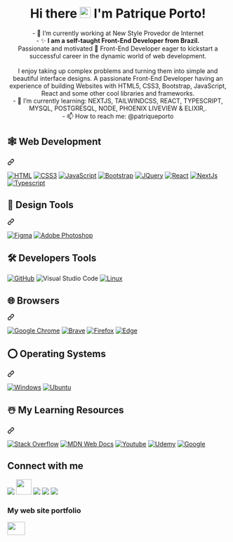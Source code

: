 
<!--<img align="right" alt="Coding" width="350" height="280" src="https://res.cloudinary.com/practicaldev/image/fetch/s--_AGrXPbv--/c_limit%2Cf_auto%2Cfl_progressive%2Cq_66%2Cw_880/https://res.cloudinary.com/practicaldev/image/fetch/s--sNXjzc6P--/c_limit%252Cf_auto%252Cfl_progressive%252Cq_66%252Cw_880/https://media1.tenor.com/images/0c34272909ee2a4db5606a014082312b/tenor.gif%253Fitemid%253D15828752"> -->



<h1 align="center" class="heading-element" dir="auto">Hi there <img alt="Coding" width="25" height="25" src="https://raw.githubusercontent.com/MartinHeinz/MartinHeinz/master/wave.gif"> I'm Patrique Porto!</h1> 


<div dir="auto">
  <p align="center">
     - 🔭 I’m currently working at New Style Provedor de Internet  </br>
- ✨ <b>I am a self-taught Front-End Developer from Brazil.</b> 
  </br>
Passionate and motivated 🚀 Front-End Developer eager to kickstart a successful career in the dynamic world of web development.  </br> </br>
I enjoy taking up complex problems and turning them into simple and beautiful interface designs. A passionate Front-End Developer having an experience of building Websites with HTML5, CSS3, Bootstrap, JavaScript, React and some other cool libraries and frameworks. 
  </br>
- 🌱 I’m currently learning: NEXTJS, TAILWINDCSS, REACT, TYPESCRIPT, MYSQL, POSTGRESQL, NODE, PHOENIX LIVEVIEW & ELIXIR,. </br>
- 📫 How to reach me: @patriqueporto
  </p>
</div>

<div class="markdown-heading" dir="auto"><h2 class="heading-element" dir="auto">🕸️ Web Development</h2><a id="user-content-️-web-development" class="anchor" aria-label="Permalink: 🕸️ Web Development" href="#️-web-development"><svg class="octicon octicon-link" viewBox="0 0 16 16" version="1.1" width="16" height="16" aria-hidden="true"><path d="m7.775 3.275 1.25-1.25a3.5 3.5 0 1 1 4.95 4.95l-2.5 2.5a3.5 3.5 0 0 1-4.95 0 .751.751 0 0 1 .018-1.042.751.751 0 0 1 1.042-.018 1.998 1.998 0 0 0 2.83 0l2.5-2.5a2.002 2.002 0 0 0-2.83-2.83l-1.25 1.25a.751.751 0 0 1-1.042-.018.751.751 0 0 1-.018-1.042Zm-4.69 9.64a1.998 1.998 0 0 0 2.83 0l1.25-1.25a.751.751 0 0 1 1.042.018.751.751 0 0 1 .018 1.042l-1.25 1.25a3.5 3.5 0 1 1-4.95-4.95l2.5-2.5a3.5 3.5 0 0 1 4.95 0 .751.751 0 0 1-.018 1.042.751.751 0 0 1-1.042.018 1.998 1.998 0 0 0-2.83 0l-2.5 2.5a1.998 1.998 0 0 0 0 2.83Z"></path></svg></a>

<p dir="auto"><a href="https://github.com/patriqueporto?tab=repositories"><img src="https://camo.githubusercontent.com/10c7a8fa2cf317cc7c4af6f13efac086a9f0ea010f0dfc746c94e5cde310b339/68747470733a2f2f696d672e736869656c64732e696f2f62616467652f48544d4c352d4533344632363f7374796c653d666f722d7468652d6261646765266c6f676f3d68746d6c35266c6f676f436f6c6f723d7768697465" alt="HTML" title="HTML" data-canonical-src="https://img.shields.io/badge/HTML5-E34F26?style=for-the-badge&amp;logo=html5&amp;logoColor=white" style="max-width: 100%;"></a>
<a href="https://github.com/patriqueporto?tab=repositories"><img src="https://camo.githubusercontent.com/001d4637c08910acf414f12a1682879a1f99867f6f9a3550f0541e7d03dd34a2/68747470733a2f2f696d672e736869656c64732e696f2f62616467652f435353332d3135373242363f7374796c653d666f722d7468652d6261646765266c6f676f3d63737333266c6f676f436f6c6f723d7768697465" alt="CSS3" title="CSS" data-canonical-src="https://img.shields.io/badge/CSS3-1572B6?style=for-the-badge&amp;logo=css3&amp;logoColor=white" style="max-width: 100%;"></a>
<a href="https://github.com/patriqueporto?tab=repositories"><img src="https://camo.githubusercontent.com/b50d4b5449ac9bed0fc02238425fd56db93011d5019563595023ff0bb1a02162/68747470733a2f2f696d672e736869656c64732e696f2f62616467652f4a6176615363726970742d4637444631453f7374796c653d666f722d7468652d6261646765266c6f676f3d6a617661736372697074266c6f676f436f6c6f723d626c61636b" alt="JavaScript" title="JavaScript" data-canonical-src="https://img.shields.io/badge/JavaScript-F7DF1E?style=for-the-badge&amp;logo=javascript&amp;logoColor=black" style="max-width: 100%;"></a>
  <a href="https://github.com/patriqueporto?tab=repositories"><img src="https://camo.githubusercontent.com/4520a7028dfc78ec3ba2e270799b3727038981fe3e0a9bf7d701b1ad70bceef7/68747470733a2f2f696d672e736869656c64732e696f2f62616467652f426f6f7473747261702d3536334437433f7374796c653d666f722d7468652d6261646765266c6f676f3d626f6f747374726170266c6f676f436f6c6f723d7768697465" alt="Bootstrap" title="Bootstrap" data-canonical-src="https://img.shields.io/badge/Bootstrap-563D7C?style=for-the-badge&amp;logo=bootstrap&amp;logoColor=white" style="max-width: 100%;"></a>
<a href="https://github.com/patriqueporto?tab=repositories"><img src="https://camo.githubusercontent.com/f661807b4046d822de960b43ec69a1dcf63c918c18676797c8bcac8abe87ae0b/68747470733a2f2f696d672e736869656c64732e696f2f62616467652f6a51756572792d3037363941443f7374796c653d666f722d7468652d6261646765266c6f676f3d6a7175657279266c6f676f436f6c6f723d7768697465" alt="JQuery" title="JQuery" data-canonical-src="https://img.shields.io/badge/jQuery-0769AD?style=for-the-badge&amp;logo=jquery&amp;logoColor=white" style="max-width: 100%;"></a>
<a href="https://github.com/patriqueporto?tab=repositories"><img src="https://camo.githubusercontent.com/3467eb8e0dc6bdaa8fa6e979185d371ab39c105ec7bd6a01048806b74378d24c/68747470733a2f2f696d672e736869656c64732e696f2f62616467652f52656163742d3230323332413f7374796c653d666f722d7468652d6261646765266c6f676f3d7265616374266c6f676f436f6c6f723d363144414642" alt="React" title="React" data-canonical-src="https://img.shields.io/badge/React-20232A?style=for-the-badge&amp;logo=react&amp;logoColor=61DAFB" style="max-width: 100%;"></a>
  <a href="https://github.com/patriqueporto?tab=repositories"><img src="https://img.shields.io/badge/Next.js-000000?style=for-the-badge&logo=next.js&logoColor=white" alt="NextJs" title="NextJs" data-canonical-src="https://img.shields.io/badge/Next.js-000000?style=for-the-badge&logo=next.js&logoColor=white?style=for-the-badge&amp;logo=react&amp;logoColor=61DAFB" style="max-width: 100%;"></a>
  <a href="https://github.com/patriqueporto?tab=repositories"><img src="https://camo.githubusercontent.com/8e77945348567678f7ac7879dfb294400492ed429d16392c98db21a7c00934d2/68747470733a2f2f696d672e736869656c64732e696f2f62616467652f547970655363726970742d3030374143433f7374796c653d666f722d7468652d6261646765266c6f676f3d74797065736372697074266c6f676f436f6c6f723d7768697465" alt="Typescript" title="Typescript" data-canonical-src="https://img.shields.io/badge/TypeScript-007ACC?style=for-the-badge&amp;logo=typescript&amp;logoColor=white" style="max-width: 100%;"></a>

</p>

</div>

<div class="markdown-heading" dir="auto"><h2 class="heading-element" dir="auto">🍧 Design Tools</h2><a id="user-content--design-tools" class="anchor" aria-label="Permalink: 🍧 Design Tools" href="#-design-tools"><svg class="octicon octicon-link" viewBox="0 0 16 16" version="1.1" width="16" height="16" aria-hidden="true"><path d="m7.775 3.275 1.25-1.25a3.5 3.5 0 1 1 4.95 4.95l-2.5 2.5a3.5 3.5 0 0 1-4.95 0 .751.751 0 0 1 .018-1.042.751.751 0 0 1 1.042-.018 1.998 1.998 0 0 0 2.83 0l2.5-2.5a2.002 2.002 0 0 0-2.83-2.83l-1.25 1.25a.751.751 0 0 1-1.042-.018.751.751 0 0 1-.018-1.042Zm-4.69 9.64a1.998 1.998 0 0 0 2.83 0l1.25-1.25a.751.751 0 0 1 1.042.018.751.751 0 0 1 .018 1.042l-1.25 1.25a3.5 3.5 0 1 1-4.95-4.95l2.5-2.5a3.5 3.5 0 0 1 4.95 0 .751.751 0 0 1-.018 1.042.751.751 0 0 1-1.042.018 1.998 1.998 0 0 0-2.83 0l-2.5 2.5a1.998 1.998 0 0 0 0 2.83Z"></path></svg></a>

<p dir="auto"><a href="https://github.com/patriqueporto?tab=repositories"><img src="https://camo.githubusercontent.com/2eb175ce2c732f25324f81abddacc5e8ae1bae8394db207ae30bb1d2c206afca/68747470733a2f2f696d672e736869656c64732e696f2f62616467652f6669676d612d2532334632344531452e7376673f7374796c653d666f722d7468652d6261646765266c6f676f3d6669676d61266c6f676f436f6c6f723d7768697465" alt="Figma" title="Figma" data-canonical-src="https://img.shields.io/badge/figma-%23F24E1E.svg?style=for-the-badge&amp;logo=figma&amp;logoColor=white" style="max-width: 100%;"></a>
<a href="https://github.com/patriqueporto?tab=repositories"><img src="https://camo.githubusercontent.com/d485fd81b8f92623acf84211a742cce2a361a3d7032c3399bb09167a1f9f23be/68747470733a2f2f696d672e736869656c64732e696f2f62616467652f61646f626525323070686f746f73686f702d2532333331413846462e7376673f7374796c653d666f722d7468652d6261646765266c6f676f3d61646f626525323070686f746f73686f70266c6f676f436f6c6f723d7768697465" alt="Adobe Photoshop" data-canonical-src="https://img.shields.io/badge/adobe%20photoshop-%2331A8FF.svg?style=for-the-badge&amp;logo=adobe%20photoshop&amp;logoColor=white" style="max-width: 100%;"></a></p>

</div>

<h2 class="heading-element" dir="auto">🛠️ Developers Tools</h2>
<p dir="auto"><a href="https://github.com/patriqueporto?tab=repositories"><img src="https://camo.githubusercontent.com/7e282220b8ec0dd29cf99be1c0f5e82d74a42bc84ed834ee6afd86b4bad3bfee/68747470733a2f2f696d672e736869656c64732e696f2f62616467652f6769746875622d2532333132313031312e7376673f7374796c653d666f722d7468652d6261646765266c6f676f3d676974687562266c6f676f436f6c6f723d7768697465" alt="GitHub" title="GitHub" data-canonical-src="https://img.shields.io/badge/github-%23121011.svg?style=for-the-badge&amp;logo=github&amp;logoColor=white" style="max-width: 100%;"></a>
<img src="https://camo.githubusercontent.com/a51e51b2f53e6540a4e91687c75290bb4f330a720dc4b68ef60af631a01667fe/68747470733a2f2f696d672e736869656c64732e696f2f62616467652f5653253230436f64652d3030373864372e7376673f7374796c653d666f722d7468652d6261646765266c6f676f3d76697375616c2d73747564696f2d636f6465266c6f676f436f6c6f723d7768697465" alt="Visual Studio Code" title="Visual Studio Code" data-canonical-src="https://img.shields.io/badge/VS%20Code-0078d7.svg?style=for-the-badge&amp;logo=visual-studio-code&amp;logoColor=white" style="max-width: 100%;">
<a href="https://github.com/patriqueporto?tab=repositories"><img src="https://camo.githubusercontent.com/b9326effec4bc941d648d79b2e24ed7c708122671d2540c3277596dc52d640f2/68747470733a2f2f696d672e736869656c64732e696f2f62616467652f4c696e75782d4643433632343f7374796c653d666f722d7468652d6261646765266c6f676f3d6c696e7578266c6f676f436f6c6f723d626c61636b" alt="Linux" title="Linux" data-canonical-src="https://img.shields.io/badge/Linux-FCC624?style=for-the-badge&amp;logo=linux&amp;logoColor=black" style="max-width: 100%;"></a></p>

<div class="markdown-heading" dir="auto"><h2 class="heading-element" dir="auto">🌐 Browsers</h2><a id="user-content--browsers" class="anchor" aria-label="Permalink: 🌐 Browsers" href="#-browsers"><svg class="octicon octicon-link" viewBox="0 0 16 16" version="1.1" width="16" height="16" aria-hidden="true"><path d="m7.775 3.275 1.25-1.25a3.5 3.5 0 1 1 4.95 4.95l-2.5 2.5a3.5 3.5 0 0 1-4.95 0 .751.751 0 0 1 .018-1.042.751.751 0 0 1 1.042-.018 1.998 1.998 0 0 0 2.83 0l2.5-2.5a2.002 2.002 0 0 0-2.83-2.83l-1.25 1.25a.751.751 0 0 1-1.042-.018.751.751 0 0 1-.018-1.042Zm-4.69 9.64a1.998 1.998 0 0 0 2.83 0l1.25-1.25a.751.751 0 0 1 1.042.018.751.751 0 0 1 .018 1.042l-1.25 1.25a3.5 3.5 0 1 1-4.95-4.95l2.5-2.5a3.5 3.5 0 0 1 4.95 0 .751.751 0 0 1-.018 1.042.751.751 0 0 1-1.042.018 1.998 1.998 0 0 0-2.83 0l-2.5 2.5a1.998 1.998 0 0 0 0 2.83Z"></path></svg></a>

<p dir="auto"><a href="https://github.com/patriqueporto?tab=repositories"><img src="https://camo.githubusercontent.com/02a41319e8f35c8597b976d3ad552d804fbc316f54bb4d6b7ee563ead63f2b33/68747470733a2f2f696d672e736869656c64732e696f2f62616467652f476f6f676c652532304368726f6d652d3331376365653f7374796c653d666f722d7468652d6261646765266c6f676f3d476f6f676c654368726f6d65266c6f676f436f6c6f723d7768697465" alt="Google Chrome" data-canonical-src="https://img.shields.io/badge/Google%20Chrome-317cee?style=for-the-badge&amp;logo=GoogleChrome&amp;logoColor=white" style="max-width: 100%;"></a>
<a href="https://github.com/patriqueporto?tab=repositories"><img src="https://camo.githubusercontent.com/65b884b0698bc545ea0a360e52a0d35e728121677bb3795f78ea4088ba3427db/68747470733a2f2f696d672e736869656c64732e696f2f62616467652f42726176652d4642353432423f7374796c653d666f722d7468652d6261646765266c6f676f3d4272617665266c6f676f436f6c6f723d7768697465" alt="Brave" title="Brave" data-canonical-src="https://img.shields.io/badge/Brave-FB542B?style=for-the-badge&amp;logo=Brave&amp;logoColor=white" style="max-width: 100%;"></a>
<a target="_blank" rel="noopener noreferrer nofollow" href="https://camo.githubusercontent.com/febf245cf51e7612c8a7a84a0499357cb292b115e35ec9f9d80080d88969c416/68747470733a2f2f696d672e736869656c64732e696f2f62616467652f46697265666f782d4646373133393f7374796c653d666f722d7468652d6261646765266c6f676f3d46697265666f782d42726f77736572266c6f676f436f6c6f723d7768697465"><img src="https://camo.githubusercontent.com/febf245cf51e7612c8a7a84a0499357cb292b115e35ec9f9d80080d88969c416/68747470733a2f2f696d672e736869656c64732e696f2f62616467652f46697265666f782d4646373133393f7374796c653d666f722d7468652d6261646765266c6f676f3d46697265666f782d42726f77736572266c6f676f436f6c6f723d7768697465" alt="Firefox" data-canonical-src="https://img.shields.io/badge/Firefox-FF7139?style=for-the-badge&amp;logo=Firefox-Browser&amp;logoColor=white" style="max-width: 100%;"></a>
<a target="_blank" rel="noopener noreferrer nofollow" href="https://camo.githubusercontent.com/642ea05b92d42e05d892de67a62d77fdeafc268f094241b1382345749afc441a/68747470733a2f2f696d672e736869656c64732e696f2f62616467652f456467652d3030373844373f7374796c653d666f722d7468652d6261646765266c6f676f3d4d6963726f736f66742d65646765266c6f676f436f6c6f723d7768697465"><img src="https://camo.githubusercontent.com/642ea05b92d42e05d892de67a62d77fdeafc268f094241b1382345749afc441a/68747470733a2f2f696d672e736869656c64732e696f2f62616467652f456467652d3030373844373f7374796c653d666f722d7468652d6261646765266c6f676f3d4d6963726f736f66742d65646765266c6f676f436f6c6f723d7768697465" alt="Edge" data-canonical-src="https://img.shields.io/badge/Edge-0078D7?style=for-the-badge&amp;logo=Microsoft-edge&amp;logoColor=white" style="max-width: 100%;"></a></p>

</div>

<div class="markdown-heading" dir="auto"><h2 class="heading-element" dir="auto">⭕ Operating Systems</h2><a id="user-content--operating-systems" class="anchor" aria-label="Permalink: ⭕ Operating Systems" href="#-operating-systems"><svg class="octicon octicon-link" viewBox="0 0 16 16" version="1.1" width="16" height="16" aria-hidden="true"><path d="m7.775 3.275 1.25-1.25a3.5 3.5 0 1 1 4.95 4.95l-2.5 2.5a3.5 3.5 0 0 1-4.95 0 .751.751 0 0 1 .018-1.042.751.751 0 0 1 1.042-.018 1.998 1.998 0 0 0 2.83 0l2.5-2.5a2.002 2.002 0 0 0-2.83-2.83l-1.25 1.25a.751.751 0 0 1-1.042-.018.751.751 0 0 1-.018-1.042Zm-4.69 9.64a1.998 1.998 0 0 0 2.83 0l1.25-1.25a.751.751 0 0 1 1.042.018.751.751 0 0 1 .018 1.042l-1.25 1.25a3.5 3.5 0 1 1-4.95-4.95l2.5-2.5a3.5 3.5 0 0 1 4.95 0 .751.751 0 0 1-.018 1.042.751.751 0 0 1-1.042.018 1.998 1.998 0 0 0-2.83 0l-2.5 2.5a1.998 1.998 0 0 0 0 2.83Z"></path></svg></a>

<p dir="auto"><a target="_blank" rel="noopener noreferrer nofollow" href="https://camo.githubusercontent.com/1cc3ed014dbb3cc907789013096c44d0bc78875ee219d9455f619ff18059ac4a/68747470733a2f2f696d672e736869656c64732e696f2f62616467652f57696e646f77732d3030373844363f7374796c653d666f722d7468652d6261646765266c6f676f3d77696e646f7773266c6f676f436f6c6f723d7768697465"><img src="https://camo.githubusercontent.com/1cc3ed014dbb3cc907789013096c44d0bc78875ee219d9455f619ff18059ac4a/68747470733a2f2f696d672e736869656c64732e696f2f62616467652f57696e646f77732d3030373844363f7374796c653d666f722d7468652d6261646765266c6f676f3d77696e646f7773266c6f676f436f6c6f723d7768697465" alt="Windows" data-canonical-src="https://img.shields.io/badge/Windows-0078D6?style=for-the-badge&amp;logo=windows&amp;logoColor=white" style="max-width: 100%;"></a>
<a target="_blank" rel="noopener noreferrer nofollow" href="https://camo.githubusercontent.com/dd44c065577f813a8d6c976fef88976f812eed4bfcfa20fa6b23ebb899a09531/68747470733a2f2f696d672e736869656c64732e696f2f62616467652f5562756e74752d4539353432303f7374796c653d666f722d7468652d6261646765266c6f676f3d7562756e7475266c6f676f436f6c6f723d7768697465"><img src="https://camo.githubusercontent.com/dd44c065577f813a8d6c976fef88976f812eed4bfcfa20fa6b23ebb899a09531/68747470733a2f2f696d672e736869656c64732e696f2f62616467652f5562756e74752d4539353432303f7374796c653d666f722d7468652d6261646765266c6f676f3d7562756e7475266c6f676f436f6c6f723d7768697465" alt="Ubuntu" data-canonical-src="https://img.shields.io/badge/Ubuntu-E95420?style=for-the-badge&amp;logo=ubuntu&amp;logoColor=white" style="max-width: 100%;"></a></p>

</div>

<div class="markdown-heading" dir="auto"><h2 class="heading-element" dir="auto">☃️ My Learning Resources</h2><a id="user-content-️-my-learning-resources" class="anchor" aria-label="Permalink: ☃️ My Learning Resources" href="#️-my-learning-resources"><svg class="octicon octicon-link" viewBox="0 0 16 16" version="1.1" width="16" height="16" aria-hidden="true"><path d="m7.775 3.275 1.25-1.25a3.5 3.5 0 1 1 4.95 4.95l-2.5 2.5a3.5 3.5 0 0 1-4.95 0 .751.751 0 0 1 .018-1.042.751.751 0 0 1 1.042-.018 1.998 1.998 0 0 0 2.83 0l2.5-2.5a2.002 2.002 0 0 0-2.83-2.83l-1.25 1.25a.751.751 0 0 1-1.042-.018.751.751 0 0 1-.018-1.042Zm-4.69 9.64a1.998 1.998 0 0 0 2.83 0l1.25-1.25a.751.751 0 0 1 1.042.018.751.751 0 0 1 .018 1.042l-1.25 1.25a3.5 3.5 0 1 1-4.95-4.95l2.5-2.5a3.5 3.5 0 0 1 4.95 0 .751.751 0 0 1-.018 1.042.751.751 0 0 1-1.042.018 1.998 1.998 0 0 0-2.83 0l-2.5 2.5a1.998 1.998 0 0 0 0 2.83Z"></path></svg></a>

<p dir="auto"><a href="https://stackoverflow.com/" rel="nofollow"><img src="https://camo.githubusercontent.com/171b121416bc1a2f490d776efc1254327cf5d808753ac9e5f4765b6547632ab6/68747470733a2f2f696d672e736869656c64732e696f2f62616467652f2d537461636b6f766572666c6f772d4645374131363f7374796c653d666f722d7468652d6261646765266c6f676f3d737461636b2d6f766572666c6f77266c6f676f436f6c6f723d7768697465" alt="Stack Overflow" data-canonical-src="https://img.shields.io/badge/-Stackoverflow-FE7A16?style=for-the-badge&amp;logo=stack-overflow&amp;logoColor=white" style="max-width: 100%;"></a>
<a href="https://developer.mozilla.org/en-US/" rel="nofollow"><img src="https://camo.githubusercontent.com/b756c50bccce7d2f595e0165f75ac257101d939d28e36c3ca5ade450d4e12732/68747470733a2f2f696d672e736869656c64732e696f2f62616467652f4d444e5f5765625f446f63732d626c61636b3f7374796c653d666f722d7468652d6261646765266c6f676f3d6d646e776562646f6373266c6f676f436f6c6f723d7768697465" alt="MDN Web Docs" data-canonical-src="https://img.shields.io/badge/MDN_Web_Docs-black?style=for-the-badge&amp;logo=mdnwebdocs&amp;logoColor=white" style="max-width: 100%;"></a>
<a target="_blank" rel="noopener noreferrer nofollow" href="https://camo.githubusercontent.com/94b947e758f767a15576edfb06cc06075d6b62ef7a8946db69c5ce4a2ee830f7/68747470733a2f2f696d672e736869656c64732e696f2f62616467652f596f75547562652d4646303030303f7374796c653d666f722d7468652d6261646765266c6f676f3d796f7574756265266c6f676f436f6c6f723d7768697465"><img src="https://camo.githubusercontent.com/94b947e758f767a15576edfb06cc06075d6b62ef7a8946db69c5ce4a2ee830f7/68747470733a2f2f696d672e736869656c64732e696f2f62616467652f596f75547562652d4646303030303f7374796c653d666f722d7468652d6261646765266c6f676f3d796f7574756265266c6f676f436f6c6f723d7768697465" alt="Youtube" data-canonical-src="https://img.shields.io/badge/YouTube-FF0000?style=for-the-badge&amp;logo=youtube&amp;logoColor=white" style="max-width: 100%;"></a>
<a href="https://www.udemy.com/" rel="nofollow"><img src="https://camo.githubusercontent.com/82dbb0509fa6fb60f8d63f4a4c70e507d2998703be5f553c0f298faabb144c75/68747470733a2f2f696d672e736869656c64732e696f2f62616467652f5564656d792d4134333546303f7374796c653d666f722d7468652d6261646765266c6f676f3d5564656d79266c6f676f436f6c6f723d7768697465" alt="Udemy" data-canonical-src="https://img.shields.io/badge/Udemy-A435F0?style=for-the-badge&amp;logo=Udemy&amp;logoColor=white" style="max-width: 100%;"></a>
<a href="https://www.google.com" rel="nofollow"><img src="https://camo.githubusercontent.com/38d987130bc712d368cbd8d9de59ee9828b595226c505b78622610db213c6f78/68747470733a2f2f696d672e736869656c64732e696f2f62616467652f676f6f676c652d3432383546343f7374796c653d666f722d7468652d6261646765266c6f676f3d676f6f676c65266c6f676f436f6c6f723d7768697465" alt="Google" data-canonical-src="https://img.shields.io/badge/google-4285F4?style=for-the-badge&amp;logo=google&amp;logoColor=white" style="max-width: 100%;"></a>
<a href="https://github.com/"><img src="https://camo.githubusercontent.com/17a3cfebe6cf2dcf7b339b7b008adb9a55ddc15aec622a27a2a66b207e1e357a/68747470733a2f2f696d672e736869656c64732e696f2f62616467652f4769744875622d3130303030303f7374796c653d666f722d7468652d6261646765266c6f676f3d676974687562266c6f676f436f6c6f723d7768697465" alt="" data-canonical-src="https://img.shields.io/badge/GitHub-100000?style=for-the-badge&amp;logo=github&amp;logoColor=white" style="max-width: 100%;"></a></p>

</div>

<h2 class="heading-element" dir="auto">Connect with me</h2>

<p dir="auto"><a href="https://www.linkedin.com/in/patrique-p-porto-82b76610a/" rel="nofollow"><img src="https://camo.githubusercontent.com/c4672166e25415cd8392e9b9a34feb8be4bed9060b8a4679a4688238b90a0291/68747470733a2f2f696d672e69636f6e73382e636f6d2f666c75656e742f34382f3030303030302f6c696e6b6564696e2e706e67" data-canonical-src="https://img.icons8.com/fluent/48/000000/linkedin.png" style="max-width: 100%;"></a>
<a href="https://x.com/patriquedev" rel="nofollow"><img src="https://img.shields.io/badge/X-%23000000.svg?logo=X&logoColor=white" data-canonical-src="https://img.shields.io/badge/X-%23000000.svg?logo=X&logoColor=white" style="max-width: 100%; width: 35px; height: 35px"></a>
<a href="https://www.instagram.com/patriqueporto/" rel="nofollow"><img src="https://camo.githubusercontent.com/fd80ac5978133ccb1cc16d57ce19ca191097d450ce37a09a136e405f9191bf22/68747470733a2f2f696d672e69636f6e73382e636f6d2f666c75656e742f34382f3030303030302f696e7374616772616d2d6e65772e706e67" data-canonical-src="https://img.icons8.com/fluent/48/000000/instagram-new.png" style="max-width: 100%;"></a>
<a href="https://www.facebook.com/patriqueporto" rel="nofollow"><img src="https://camo.githubusercontent.com/d696d2b5049fc05bd790cb08eb2ecb33efe9f94c5f753e10a90242c915a3ec81/68747470733a2f2f696d672e69636f6e73382e636f6d2f666c75656e742f34382f3030303030302f66616365626f6f6b2e706e67" data-canonical-src="https://img.icons8.com/fluent/48/000000/facebook.png" style="max-width: 100%;"></a>
<a href="https://github.com/patriqueporto"><img src="https://camo.githubusercontent.com/59459d2f1354cd766d0c10b5f69b8eda54e0aa1956006602944f8c865fad09f6/68747470733a2f2f696d672e69636f6e73382e636f6d2f666c75656e742f34382f3030303030302f6769746875622e706e67" data-canonical-src="https://img.icons8.com/fluent/48/000000/github.png" style="max-width: 100%;"></a></p>

<h3 align="left">My web site portfolio</h3>
<p align="left">
<a href="https://portfolio-patrique-porto.vercel.app/" target="#"><img align="center" src="https://cdn-icons-png.flaticon.com/512/1084/1084269.png" alt="" height="30" width="40"/></a>
</p>
